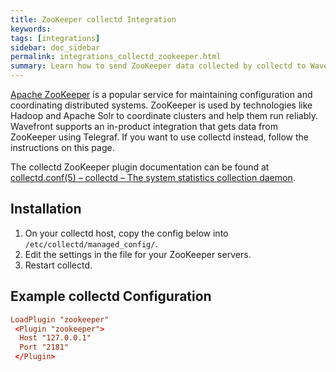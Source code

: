 ```yaml
---
title: ZooKeeper collectd Integration
keywords:
tags: [integrations]
sidebar: doc_sidebar
permalink: integrations_collectd_zookeeper.html
summary: Learn how to send ZooKeeper data collected by collectd to Wavefront.
---
```


[Apache ZooKeeper](https://zookeeper.apache.org/) is a popular service for maintaining configuration and coordinating distributed systems. ZooKeeper is used by technologies like Hadoop and Apache Solr to coordinate clusters and help them run reliably. Wavefront supports an in-product integration that gets data from ZooKeeper using Telegraf. If you want to use collectd instead, follow the instructions on this page. 

The collectd ZooKeeper plugin documentation can be found at [collectd.conf(5) – collectd – The system statistics collection daemon](https://collectd.org/documentation/manpages/collectd.conf.5.shtml#plugin_zookeeper).


## Installation

1. On your collectd host, copy the config below into `/etc/collectd/managed_config/`.
1. Edit the settings in the file for your ZooKeeper servers.
1. Restart collectd.

## Example collectd Configuration

```conf
LoadPlugin "zookeeper"
 <Plugin "zookeeper">
  Host "127.0.0.1"
  Port "2181"
 </Plugin>
```
